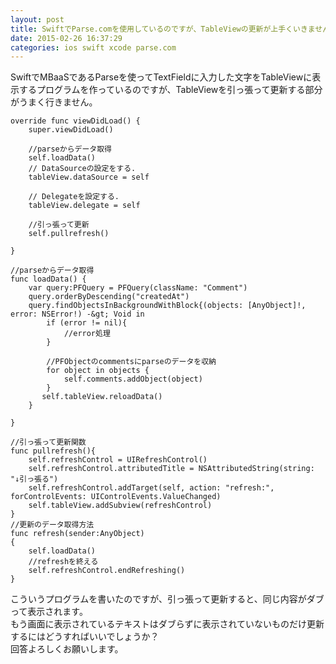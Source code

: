 ```yaml
---
layout: post
title: SwiftでParse.comを使用しているのですが、TableViewの更新が上手くいきません
date: 2015-02-26 16:37:29
categories: ios swift xcode parse.com
---
```

<p>SwiftでMBaaSであるParseを使ってTextFieldに入力した文字をTableViewに表示するプログラムを作っているのですが、TableViewを引っ張って更新する部分がうまく行きません。</p>

```
override func viewDidLoad() {
    super.viewDidLoad()

    //parseからデータ取得
    self.loadData()
    // DataSourceの設定をする.
    tableView.dataSource = self

    // Delegateを設定する.
    tableView.delegate = self

    //引っ張って更新
    self.pullrefresh()

}

//parseからデータ取得
func loadData() {
    var query:PFQuery = PFQuery(className: "Comment")
    query.orderByDescending("createdAt")
    query.findObjectsInBackgroundWithBlock{(objects: [AnyObject]!, error: NSError!) -&gt; Void in
        if (error != nil){
            //error処理
        }

        //PFObjectのcommentsにparseのデータを収納
        for object in objects {
            self.comments.addObject(object)
        }
       self.tableView.reloadData()
    }

}

//引っ張って更新関数
func pullrefresh(){
    self.refreshControl = UIRefreshControl()
    self.refreshControl.attributedTitle = NSAttributedString(string: "↓引っ張る")
    self.refreshControl.addTarget(self, action: "refresh:", forControlEvents: UIControlEvents.ValueChanged)
    self.tableView.addSubview(refreshControl)
}
//更新のデータ取得方法
func refresh(sender:AnyObject)
{
    self.loadData()
    //refreshを終える
    self.refreshControl.endRefreshing()
}
```

<p>こういうプログラムを書いたのですが、引っ張って更新すると、同じ内容がダブって表示されます。<br>
もう画面に表示されているテキストはダブらずに表示されていないものだけ更新するにはどうすればいいでしょうか？<br>
回答よろしくお願いします。</p>
